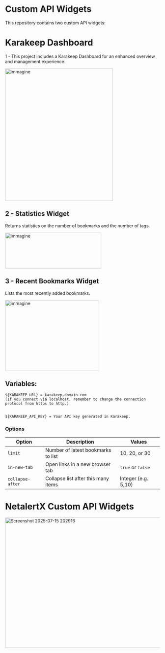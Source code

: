 
# Custom API Widgets 

This repository contains two custom API widgets: 

# Karakeep Dashboard
1 - This project includes a Karakeep Dashboard for an enhanced overview and management experience.
     
<img width="351" height="430" alt="immagine" src="https://github.com/user-attachments/assets/8c65c320-c560-49d9-929b-d71dcf7d6f74" />

## 2 - Statistics Widget
   
Returns statistics on the number of bookmarks and the number of tags. 
    
<img width="313" height="116" alt="immagine" src="https://github.com/user-attachments/assets/34f274e9-d41b-4ff4-9af2-5b99d93eb47e" />


     
## 3 - Recent Bookmarks Widget
Lists the most recently added bookmarks. 
    
<img width="306" height="230" alt="immagine" src="https://github.com/user-attachments/assets/c4e5d5a4-0582-499b-bb56-c5f32ebb8f94" />
 


## Variables: 

     

    ${KARAKEEP_URL} = karakeep.domain.com
    (If you connect via localhost, remember to change the connection protocol from https to http.) 
     

    ${KARAKEEP_API_KEY} = Your API key generated in Karakeep. 
     


### Options

| Option          | Description                                   | Values             |
|-----------------|-----------------------------------------------|--------------------|
| `limit`         | Number of latest bookmarks to list            | 10, 20, or 30      |
| `in-new-tab`    | Open links in a new browser tab                | `true` or `false`  |
| `collapse-after`| Collapse list after this many items            | Integer (e.g. 5,10)|


# NetalertX Custom API Widgets 
<img width="839" height="423" alt="Screenshot 2025-07-15 202916" src="https://github.com/user-attachments/assets/ea4ecba7-f24a-4c6e-b488-c7ae85ee4122" />

     
